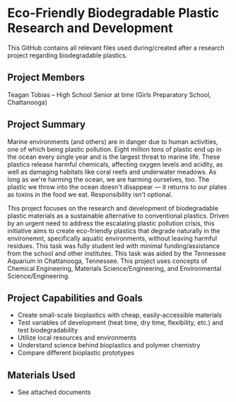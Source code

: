 # Eco-Friendly Biodegradable Plastic Research and Development
This GitHub contains all relevant files used during/created after a research project regarding biodegradable plastics.
## Project Members
Teagan Tobias – High School Senior at time (Girls Preparatory School, Chattanooga)
## Project Summary
Marine environments (and others) are in danger due to human activities, one of which being plastic pollution. Eight million tons of plastic end up in the ocean every single year and is the largest threat to marine life. These plastics release harmful chemicals, affecting oxygen levels and acidity, as well as damaging habitats like coral reefs and underwater meadows. As long as we're harming the ocean, we are harming ourselves, too. The plastic we throw into the ocean doesn't disappear –– it returns to our plates as toxins in the food we eat. Responsibility isn't optional.

This project focuses on the research and development of biodegradable plastic materials as a sustainable alternative to conventional plastics. Driven by an urgent need to address the escalating plastic pollution crisis, this initiative aims to create eco-friendly plastics that degrade naturally in the environemnt, specifically aquatic environments, without leaving harmful residues. This task was fully student led with minimal funding/assistance from the school and other institutes. This task was aided by the Tennessee Aquarium in Chattanooga, Tennessee. This project uses concepts of Chemical Engineering, Materials Science/Engineering, and Environmental Science/Engineering.
## Project Capabilities and Goals
- Create small-scale bioplastics with cheap, easily-accessible materials
- Test variables of development (heat time, dry time, flexibility, etc.) and test biodegradability
- Utilize local resources and environments
- Understand science behind bioplastics and polymer chemistry
- Compare different bioplastic prototypes
## Materials Used
- See attached documents
